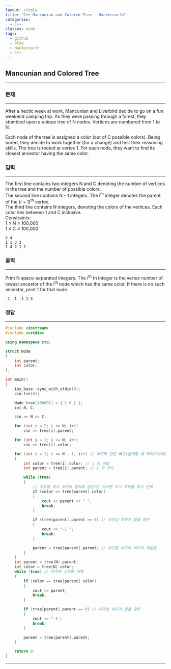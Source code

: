 ```yaml
---
layout: single
title: "C++ Mancunian and Colored Tree - Hackerearth"
categories:
  - C++
classes: wide
tags:
  - github
  - blog
  - Hackerearth
  - C++
---
```

## **Mancunian and Colored Tree**
---

### 문제
---
After a hectic week at work, Mancunian and Liverbird decide to go on a fun weekend camping trip. As they were passing through a forest, they stumbled upon a unique tree of N nodes. Vertices are numbered from 1 to N.  

Each node of the tree is assigned a color (out of C possible colors). Being bored, they decide to work together (for a change) and test their reasoning skills. The tree is rooted at vertex 1. For each node, they want to find its closest ancestor having the same color.  

### 입력
---
The first line contains two integers N and C denoting the number of vertices in the tree and the number of possible colors.  
The second line contains N - 1 integers. The i<sup>th</sup> integer denotes the parent of the (i + 1)<sup>th</sup> vertex.  
The third line contains N integers, denoting the colors of the vertices. Each color lies between 1 and C inclusive.  
Constraints:  
1 ≤ N ≤ 100,000   
1 ≤ C ≤ 100,000   

```
5 4
1 1 3 3
1 4 2 1 2
```

### 출력
---
Print N space-separated integers. The i<sup>th</sup> th integer is the vertex number of lowest ancestor of the i<sup>th</sup> node which has the same color. If there is no such ancestor, print 1 for that node.  
```
-1 -1 -1 1 3
```

### 정답
---
```c++
#include <iostream>
#include <cstdio>

using namespace std;

struct Node
{
	int parent;
	int color;
};

int main()
{
	ios_base::sync_with_stdio(0);
	cin.tie(0);

	Node tree[100001] = { { 0 } };
	int N, C;

	cin >> N >> C;

	for (int i = 2; i <= N; i++)
		cin >> tree[i].parent;

	for (int i = 1; i <= N; i++)
		cin >> tree[i].color;

	for (int i = 1; i <= N - 1; i++) // 마지막 한번 빼고(출력할 때 띄어쓰기때문에)
	{
		int color = tree[i].color; // i 의 색깔
		int parent = tree[i].parent; // i 의 부모

		while (true)
		{
			// 부모를 찾고 부모의 컬러와 같은가? 아니면 다시 부모를 찾고 반복
			if (color == tree[parent].color)
			{
				cout << parent << " ";
				break;
			}

			if (tree[parent].parent == 0) // 더이상 부모가 없을 경우
			{
				cout << "-1 ";
				break;
			}

			parent = tree[parent].parent; // 부모를 부모의 부모로 재설정
		}
	}
	int parent = tree[N].parent;
	int color = tree[N].color;
	while (true) // 마지막 신호에 대해
	{
		if (color == tree[parent].color)
		{
			cout << parent;
			break;
		}

		if (tree[parent].parent == 0) // 더이상 부모가 없을 경우
		{
			cout << "-1";
			break;
		}

		parent = tree[parent].parent;
	}

	return 0;
}
```

---
